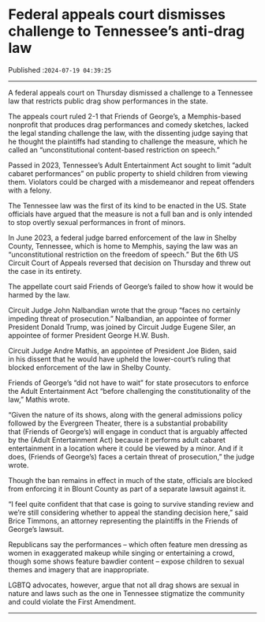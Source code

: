 # Federal appeals court dismisses challenge to Tennessee’s anti-drag law

Published :`2024-07-19 04:39:25`

---

A federal appeals court on Thursday dismissed a challenge to a Tennessee law that restricts public drag show performances in the state.

The appeals court ruled 2-1 that Friends of George’s, a Memphis-based nonprofit that produces drag performances and comedy sketches, lacked the legal standing challenge the law, with the dissenting judge saying that he thought the plaintiffs had standing to challenge the measure, which he called an “unconstitutional content-based restriction on speech.”

Passed in 2023, Tennessee’s Adult Entertainment Act sought to limit “adult cabaret performances” on public property to shield children from viewing them. Violators could be charged with a misdemeanor and repeat offenders with a felony.

The Tennessee law was the first of its kind to be enacted in the US. State officials have argued that the measure is not a full ban and is only intended to stop overtly sexual performances in front of minors.

In June 2023, a federal judge barred enforcement of the law in Shelby County, Tennessee, which is home to Memphis, saying the law was an “unconstitutional restriction on the freedom of speech.” But the 6th US Circuit Court of Appeals reversed that decision on Thursday and threw out the case in its entirety.

The appellate court said Friends of George’s failed to show how it would be harmed by the law.

Circuit Judge John Nalbandian wrote that the group “faces no certainly impeding threat of prosecution.” Nalbandian, an appointee of former President Donald Trump, was joined by Circuit Judge Eugene Siler, an appointee of former President George H.W. Bush.

Circuit Judge Andre Mathis, an appointee of President Joe Biden, said in his dissent that he would have upheld the lower-court’s ruling that blocked enforcement of the law in Shelby County.

Friends of George’s “did not have to wait” for state prosecutors to enforce the Adult Entertainment Act “before challenging the constitutionality of the law,” Mathis wrote.

“Given the nature of its shows, along with the general admissions policy followed by the Evergreen Theater, there is a substantial probability that (Friends of George’s) will engage in conduct that is arguably affected by the (Adult Entertainment Act) because it performs adult cabaret entertainment in a location where it could be viewed by a minor. And if it does, (Friends of George’s) faces a certain threat of prosecution,” the judge wrote.

Though the ban remains in effect in much of the state, officials are blocked from enforcing it in Blount County as part of a separate lawsuit against it.

“I feel quite confident that that case is going to survive standing review and we’re still considering whether to appeal the standing decision here,” said Brice Timmons, an attorney representing the plaintiffs in the Friends of George’s lawsuit.

Republicans say the performances – which often feature men dressing as women in exaggerated makeup while singing or entertaining a crowd, though some shows feature bawdier content – expose children to sexual themes and imagery that are inappropriate.

LGBTQ advocates, however, argue that not all drag shows are sexual in nature and laws such as the one in Tennessee stigmatize the community and could violate the First Amendment.

---

